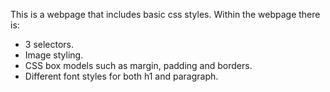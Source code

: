 This is a webpage that includes basic css styles. Within the webpage there is:
- 3 selectors.
- Image styling.
- CSS box models such as margin, padding and borders.
- Different font styles for both h1 and paragraph.
